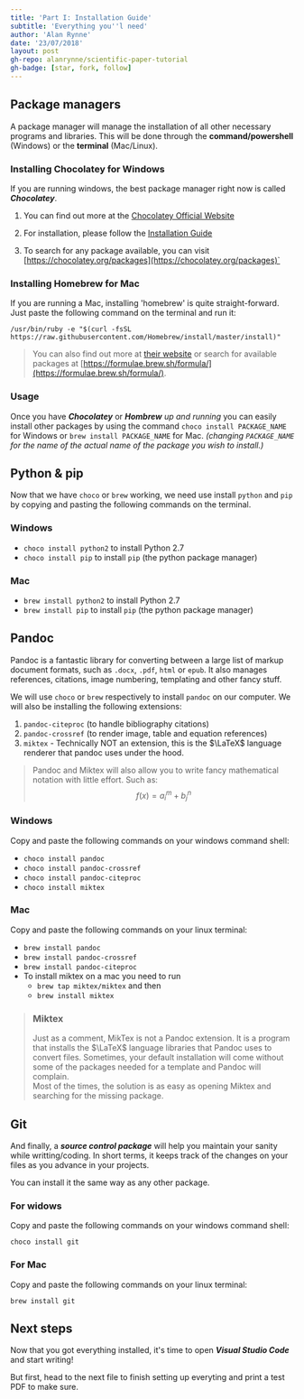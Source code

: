 ```yaml
---
title: 'Part I: Installation Guide'
subtitle: 'Everything you''l need'
author: 'Alan Rynne'
date: '23/07/2018'
layout: post
gh-repo: alanrynne/scientific-paper-tutorial
gh-badge: [star, fork, follow]
---
```


## Package managers

A package manager will manage the installation of all other necessary programs and libraries. This will be done through the **command/powershell** (Windows) or the **terminal** (Mac/Linux).

### Installing Chocolatey for Windows

If you are running windows, the best package manager right now is called ***Chocolatey***.

1. You can find out more at the [Chocolatey Official Website](https://chocolatey.org/)

2. For installation, please follow the [Installation Guide](https://chocolatey.org/install)

3. To search for any package available, you can visit [https://chocolatey.org/packages](https://chocolatey.org/packages)`

### Installing Homebrew for Mac

If you are running a Mac, installing 'homebrew' is quite straight-forward. Just paste the following command on the terminal and run it:

`/usr/bin/ruby -e "$(curl -fsSL https://raw.githubusercontent.com/Homebrew/install/master/install)"
`

> You can also find out more at [their website](https://brew.sh) or search for available packages at [https://formulae.brew.sh/formula/](https://formulae.brew.sh/formula/).

### Usage

Once you have ***Chocolatey*** or ***Hombrew*** *up and running* you can easily install other packages by using the command `choco install PACKAGE_NAME` for Windows or `brew install PACKAGE_NAME` for Mac. *(changing `PACKAGE_NAME` for the name of the actual name of the package you wish to install.)*

## Python & pip

Now that we have `choco` or `brew` working, we need use install `python` and `pip` by copying and pasting the following commands on the terminal.

### Windows

* `choco install python2` to install Python 2.7
* `choco install pip` to install `pip` (the python package manager)

### Mac

* `brew install python2` to install Python 2.7
* `brew install pip` to install `pip` (the python package manager)

## Pandoc

Pandoc is a fantastic library for converting between a large list of markup document formats, such as `.docx`, `.pdf`, `html` or `epub`. It also manages references, citations, image numbering, templating and other fancy stuff.

 We will use `choco` or `brew` respectively to install `pandoc` on our computer. We will also be installing the following extensions:

 1. `pandoc-citeproc` (to handle bibliography citations)
 2. `pandoc-crossref` (to render image, table and equation references)
 3. `miktex` - Technically NOT an extension, this is the $\LaTeX$ language renderer that pandoc uses under the hood.

> Pandoc and Miktex will also allow you to write fancy mathematical notation with little effort. Such as:
> $$f(x)=a^m_i + b^n_j$$

### Windows

Copy and paste the following commands on your windows command shell:

* `choco install pandoc`
* `choco install pandoc-crossref`
* `choco install pandoc-citeproc`
* `choco install miktex`

### Mac

Copy and paste the following commands on your linux terminal:

* `brew install pandoc`
* `brew install pandoc-crossref`
* `brew install pandoc-citeproc`
* To install miktex on a mac you need to run
  * `brew tap miktex/miktex` and then
  * `brew install miktex`

> ### Miktex
> Just as a comment, MikTex is not a Pandoc extension. It is a program that installs the $\LaTeX$ language libraries that Pandoc uses to convert files. Sometimes, your default installation will come without some of the packages needed for a template and Pandoc will complain.  
> Most of the times, the solution is as easy as opening Miktex and searching for the missing package.

## Git

And finally, a ***source control package*** will help you maintain your sanity while writting/coding. In short terms, it keeps track of the changes on your files as you advance in your projects.

You can install it the same way as any other package.

### For widows

Copy and paste the following commands on your windows command shell:

`choco install git`

### For Mac

Copy and paste the following commands on your linux terminal:

`brew install git`

## Next steps

Now that you got everything installed, it's time to open ***Visual Studio Code*** and start writing!

But first, head to the next file to finish setting up everyting and print a test PDF to make sure.
